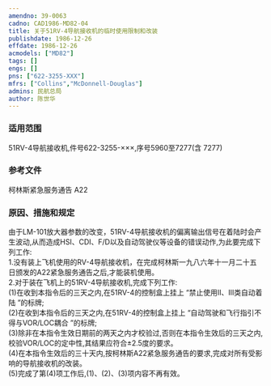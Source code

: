 ```yaml
---
amendno: 39-0063  
cadno: CAD1986-MD82-04  
title: 关于51RV-4导航接收机的临时使用限制和改装  
publishdate: 1986-12-26  
effdate: 1986-12-26  
acmodels: ["MD82"]  
tags: []  
engs: []  
pns: ["622-3255-XXX"]  
mfrs: ["Collins","McDonnell-Douglas"]  
admins: 民航总局  
author: 陈世华  
---
```

  
### 适用范围  
51RV-4导航接收机,件号622-3255-×××,序号5960至7277(含 7277)  
  
<!--more-->  
### 参考文件  
  柯林斯紧急服务通告 A22  
  
### 原因、措施和规定  

  由于LM-101放大器参数的改变，51RV-4导航接收机的偏离输出信号在着陆时会产生波动,从而造成HSI、CDI、F/D以及自动驾驶仪等设备的错误动作,为此要完成下列工作:  
  1.没有装上飞机使用的RV-4导航接收机，在完成柯林斯一九八六年十一月二十五日颁发的A22紧急服务通告之后,才能装机使用。  
2.对于装在飞机上的51RV-4导航接收机,完成下列工作:  
  (1)在收到本指令后的三天之内,在51RV-4的控制盒上挂上 “禁止使用Ⅱ、Ⅲ类自动着陆 ”的标牌;  
  (2)在收到本指令后的三天之内,在51RV-4的控制盒上挂上 “自动驾驶和飞行指引不得与VOR/LOC耦合 ”的标牌;  
  (3)除非在本指令生效日期前的两天之内才校验过,否则在本指令生效后的三天之内,校验VOR/LOC的定中性,其结果应符合±2.5度的要求。  
  (4)在本指令生效后的三十天内,按柯林斯A22紧急服务通告的要求,完成对所有受影响的导航接收机的改装。  
  (5)完成了第(4)项工作后,(1)、(2)、(3)项内容不再有效。  

